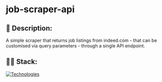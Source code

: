 # job-scraper-api

## 📃 Description:
A simple scraper that returns job listings from indeed.com - that can be customised via query parameters - through a single API endpoint.

## 👩‍💻 Stack:
[![Technologies](https://skillicons.dev/icons?i=js,nodejs,expressjs&theme=dark)](https://skillicons.dev)
